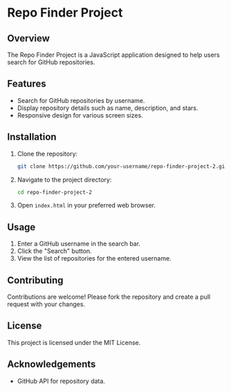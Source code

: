 # Repo Finder Project

## Overview

The Repo Finder Project is a JavaScript application designed to help users search for GitHub repositories.

## Features

- Search for GitHub repositories by username.
- Display repository details such as name, description, and stars.
- Responsive design for various screen sizes.

## Installation

1. Clone the repository:
   ```bash
   git clone https://github.com/your-username/repo-finder-project-2.git
   ```
2. Navigate to the project directory:
   ```bash
   cd repo-finder-project-2
   ```
3. Open `index.html` in your preferred web browser.

## Usage

1. Enter a GitHub username in the search bar.
2. Click the "Search" button.
3. View the list of repositories for the entered username.

## Contributing

Contributions are welcome! Please fork the repository and create a pull request with your changes.

## License

This project is licensed under the MIT License.

## Acknowledgements

- GitHub API for repository data.
